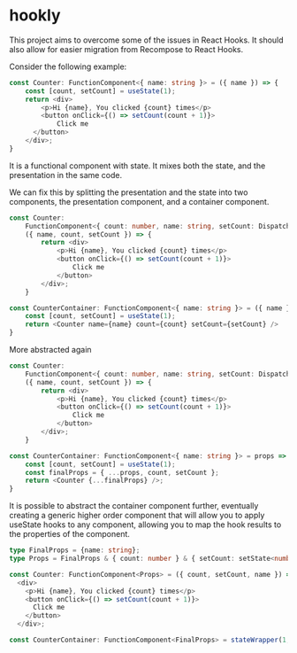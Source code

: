 # hookly

This project aims to overcome some of the issues in React Hooks.  It should also allow for easier migration from Recompose to React Hooks.

Consider the following example:

```TypeScript
const Counter: FunctionComponent<{ name: string }> = ({ name }) => {
    const [count, setCount] = useState(1);
    return <div>
        <p>Hi {name}, You clicked {count} times</p>
        <button onClick={() => setCount(count + 1)}>
            Click me
      </button>
    </div>;
}
```

It is a functional component with state.  It mixes both the state, and the presentation in the same code.

We can fix this by splitting the presentation and the state into two components, the presentation component, and a container component.

```TypeScript
const Counter:
    FunctionComponent<{ count: number, name: string, setCount: Dispatch<SetStateAction<number>> }> =
    ({ name, count, setCount }) => {
        return <div>
            <p>Hi {name}, You clicked {count} times</p>
            <button onClick={() => setCount(count + 1)}>
                Click me
            </button>
        </div>;
    }

const CounterContainer: FunctionComponent<{ name: string }> = ({ name }) => {
    const [count, setCount] = useState(1);
    return <Counter name={name} count={count} setCount={setCount} />
}
```

More abstracted again

```TypeScript
const Counter:
    FunctionComponent<{ count: number, name: string, setCount: Dispatch<SetStateAction<number>> }> =
    ({ name, count, setCount }) => {
        return <div>
            <p>Hi {name}, You clicked {count} times</p>
            <button onClick={() => setCount(count + 1)}>
                Click me
            </button>
        </div>;
    }

const CounterContainer: FunctionComponent<{ name: string }> = props => {
    const [count, setCount] = useState(1);
    const finalProps = { ...props, count, setCount };
    return <Counter {...finalProps} />;
}
```

It is possible to abstract the container component further, eventually creating a generic higher order component that will allow you to apply useState hooks to any component, allowing you to map the hook results to the properties of the component.

```TypeScript
type FinalProps = {name: string};
type Props = FinalProps & { count: number } & { setCount: setState<number> };

const Counter: FunctionComponent<Props> = ({ count, setCount, name }) =>
  <div>
    <p>Hi {name}, You clicked {count} times</p>
    <button onClick={() => setCount(count + 1)}>
      Click me
    </button>
  </div>;

const CounterContainer: FunctionComponent<FinalProps> = stateWrapper(1, ([count, setCount]) => ({ count, setCount }))(Counter);
```
